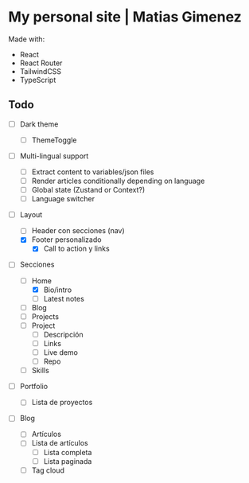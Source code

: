 # My personal site | Matias Gimenez 
Made with:
- React
- React Router
- TailwindCSS
- TypeScript

## Todo

- [ ] Dark theme

  - [ ] ThemeToggle

- [ ] Multi-lingual support

  - [ ] Extract content to variables/json files
  - [ ] Render articles conditionally depending on language
  - [ ] Global state (Zustand or Context?)
  - [ ] Language switcher

- [ ] Layout

  - [ ] Header con secciones (nav)
  - [x] Footer personalizado
    - [x] Call to action y links

- [ ] Secciones

  - [ ] Home
    - [x] Bio/intro
    - [ ] Latest notes
  - [ ] Blog
  - [ ] Projects
  - [ ] Project
    - [ ] Descripción
    - [ ] Links
    - [ ] Live demo
    - [ ] Repo 
  - [ ] Skills

- [ ] Portfolio
  - [ ] Lista de proyectos

- [ ] Blog
  - [ ] Artículos
  - [ ] Lista de artículos
    - [ ] Lista completa
    - [ ] Lista paginada
  - [ ] Tag cloud
